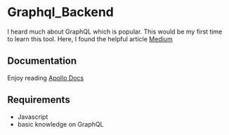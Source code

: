 # Graphql_Backend

I heard much about GraphQL which is popular. This would be my first time to learn this tool.
Here, I found the helpful article [Medium](https://javascript.plainenglish.io/writing-a-node-js-graphql-backend-that-actually-scales-a-complete-guide-part-1-setup-cddceae25bdc)

## Documentation

Enjoy reading [Apollo Docs](https://www.apollographql.com/docs/apollo-server/getting-started/#step-1-create-a-new-project)

## Requirements

- Javascript
- basic knowledge on GraphQL
